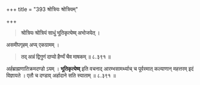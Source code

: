 +++
title = "393 श्रोत्रियः श्रोत्रियम्"

+++
> **श्रोत्रियः श्रोत्रियं साधुं भूतिकृत्येष्व् अभोजयेत् ।**

असमीपगृहम् अप्य् एकग्रामम् ।

> **तद् अन्नं द्विगुणं दाप्यो हैर्ण्यं चैव माषकम्  ॥ ८.३९१ ॥**

अर्हब्राह्मणातिक्रमदण्डो ऽयम् । **भूतिकृत्येष्व्** इति वचनाद् आरम्भसामर्थ्याच् च पूर्वस्मात् कल्याणान् महत्तरम् इदं विज्ञायते । एतौ च दण्डाव् अर्हादाने सति स्याताम् ॥ ८.३९१ ॥